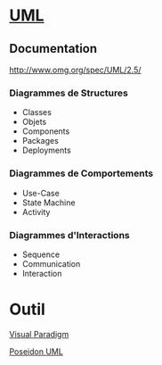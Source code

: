 # [UML](https://fr.wikipedia.org/wiki/UML_(informatique))

## Documentation

http://www.omg.org/spec/UML/2.5/

### Diagrammes de Structures
- Classes
- Objets
- Components
- Packages
- Deployments

### Diagrammes de Comportements
- Use-Case 
- State Machine
- Activity

### Diagrammes d'Interactions
- Sequence
- Communication
- Interaction

# Outil 

[Visual Paradigm](https://www.visual-paradigm.com/)

[Poseidon UML](http://www.gentleware.com/downloadcenter.html)



